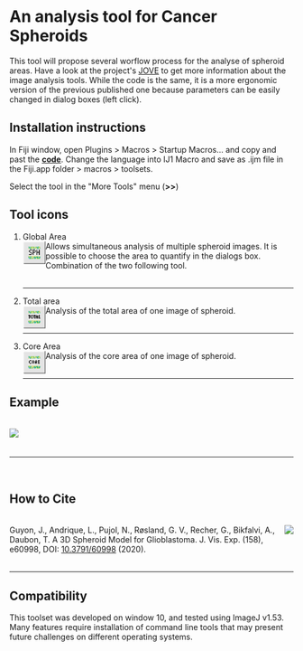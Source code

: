 # An analysis tool for Cancer Spheroids 

This tool will propose several worflow process for the analyse of spheroid areas.
Have a look at the project's [JOVE](https://www.jove.com/v/60998/a-3d-spheroid-model-for-glioblastoma) to get more information about the image analysis tools.
While the code is the same, it is a more ergonomic version of the previous published one because parameters can be easily changed in dialog boxes (left click).


## Installation instructions
In Fiji window, open Plugins > Macros > Startup Macros... and copy and past the __[code](https://github.com/Guyon-J/Macro_for_Spheroid_Analysis/blob/main/Macro_Spheroid_v2.ijm)__. 
Change the language into IJ1 Macro and save as .ijm file in the Fiji.app folder > macros > toolsets.

Select the tool in the "More Tools" menu (**>>**)


## Tool icons
1. Global Area <br> <img align='left' src="https://github.com/Guyon-J/Macro_for_Spheroid_Analysis/blob/main/Images/SPH.png" height='40'/> Allows simultaneous analysis of multiple spheroid images. It is possible to choose the area to quantify in the dialogs box. Combination of the two following tool. <br><br><hr>
2. Total area <br> <img align='left' src="https://github.com/Guyon-J/Macro_for_Spheroid_Analysis/blob/main/Images/TOTAL.png" height='40'/> Analysis of the total area of one image of spheroid. <br><br><hr>
3. Core Area <br> <img align='left' src="https://github.com/Guyon-J/Macro_for_Spheroid_Analysis/blob/main/Images/CORE.png" height='40'/> Analysis of the core area of one image of spheroid. <br><br><hr>

## Example
<br> <img src="https://github.com/Guyon-J/Macro_for_Spheroid_Analysis/blob/main/Images/Spheroid_ROI/Presentation.png" height='300'/><br><br><hr>
<br>

## How to Cite
<br> [<img align='right' src="https://cdn.ncbi.nlm.nih.gov/corehtml/query/egifs/http:--www.jove.com-projects-PubMed-icon150x35.png" height='30'/>](https://www.jove.com/t/60998?language=French)
Guyon, J., Andrique, L., Pujol, N., Røsland, G. V., Recher, G., Bikfalvi, A., Daubon, T. A 3D Spheroid Model for Glioblastoma. J. Vis. Exp. (158), e60998, DOI: [10.3791/60998](https://www.jove.com/t/60998?language=French) (2020). <br><br><hr>




## Compatibility

This toolset was developed on window 10, and tested using ImageJ v1.53. Many features require installation of command line tools that may present future challenges on different operating systems.
